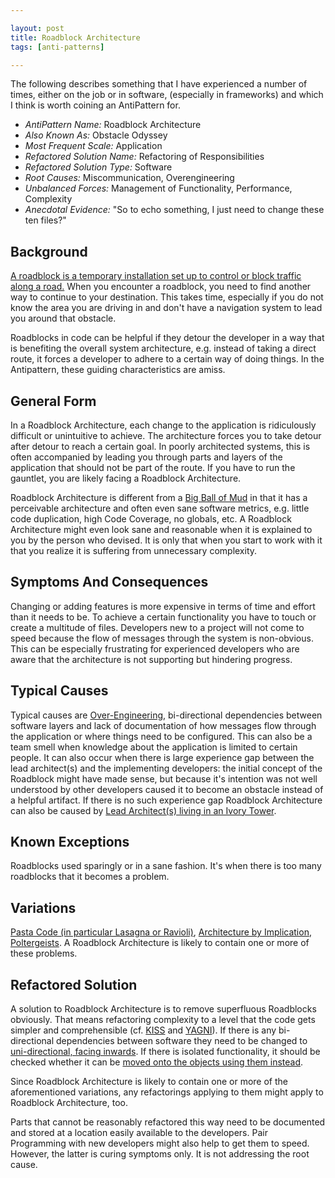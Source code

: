 ```yaml
---

layout: post
title: Roadblock Architecture
tags: [anti-patterns]

---
```


The following describes something that I have experienced a number of times, either on the job or in software,
(especially in frameworks) and which I think is worth coining an AntiPattern for.

- *AntiPattern Name:* Roadblock Architecture
- *Also Known As:* Obstacle Odyssey
- *Most Frequent Scale:* Application
- *Refactored Solution Name:* Refactoring of Responsibilities
- *Refactored Solution Type:* Software
- *Root Causes:* Miscommunication, Overengineering
- *Unbalanced Forces:* Management of Functionality, Performance, Complexity
- *Anecdotal Evidence:* "So to echo something, I just need to change these ten files?"

## Background

[A roadblock is a temporary installation set up to control or block traffic along a road.][WIKI-RB]
When you encounter a roadblock, you need to find another way to continue to your destination.
This takes time, especially if you do not know the area you are driving in and don't have a 
navigation system to lead you around that obstacle.

Roadblocks in code can be helpful if they detour the developer in a way that is benefiting the
overall system architecture, e.g. instead of taking a direct route, it forces a developer to
adhere to a certain way of doing things. In the Antipattern, these guiding characteristics are amiss.

## General Form

In a Roadblock Architecture, each change to the application is ridiculously difficult or 
unintuitive to achieve. The architecture forces you to take detour after detour to reach 
a certain goal. In poorly architected systems, this is often accompanied by leading you
through parts and layers of the application that should not be part of the route. If you 
have to run the gauntlet, you are likely facing a Roadblock Architecture.

Roadblock Architecture is different from a [Big Ball of Mud][WIKI-BBOM] in that it has a
perceivable architecture and often even sane software metrics, e.g. little code duplication,
high Code Coverage, no globals, etc. A Roadblock Architecture might even look sane and reasonable
when it is explained to you by the person who devised. It is only that when you start to work
with it that you realize it is suffering from unnecessary complexity.

## Symptoms And Consequences

Changing or adding features is more expensive in terms of time and effort than it needs to be.
To achieve a certain functionality you have to touch or create a multitude of files. Developers
new to a project will not come to speed because the flow of messages through the system is non-obvious.
This can be especially frustrating for experienced developers who are aware that the architecture
is not supporting but hindering progress.

## Typical Causes

Typical causes are [Over-Engineering][WIKI-OE], bi-directional dependencies between software layers and
lack of documentation of how messages flow through the application or where things need to be configured.
This can also be a team smell when knowledge about the application is limited to certain people.
It can also occur when there is large experience gap between the lead architect(s) and the implementing
developers: the initial concept of the Roadblock might have made sense, but because it's intention was not
well understood by other developers caused it to become an obstacle instead of a helpful artifact.
If there is no such experience gap Roadblock Architecture can also be caused by [Lead Architect(s) living
in an Ivory Tower][IT].

## Known Exceptions

Roadblocks used sparingly or in a sane fashion. It's when there is too many roadblocks that it becomes a problem.

## Variations

[Pasta Code (in particular Lasagna or Ravioli)][PASTA], [Architecture by Implication][ABI], [Poltergeists][PG].
A Roadblock Architecture is likely to contain one or more of these problems.

## Refactored Solution

A solution to Roadblock Architecture is to remove superfluous Roadblocks obviously. That means refactoring
complexity to a level that the code gets simpler and comprehensible (cf. [KISS][WIKI-KISS] and [YAGNI][WIKI-YAGNI]). If there is any
bi-directional dependencies between software they need to be changed to [uni-directional, facing inwards][Martin-CA].
If there is isolated functionality, it should be checked whether it can be [moved onto the objects using them instead][WIKI-IE].

Since Roadblock Architecture is likely to contain one or more of the aforementioned variations, any refactorings
applying to them might apply to Roadblock Architecture, too.

Parts that cannot be reasonably refactored this way need to be documented and stored at a location easily available
to the developers. Pair Programming with new developers might also help to get them to speed. However, the latter
is curing symptoms only. It is not addressing the root cause.


[WIKI-RB]: https://en.wikipedia.org/wiki/Roadblock
[WIKI-OE]: https://en.wikipedia.org/wiki/Overengineering
[PASTA]: http://c2.com/cgi/wiki?PastaCode
[ABI]: http://sourcemaking.com/antipatterns/architecture-by-implication
[IT]: http://stevenimmons.org/2012/02/the-ivory-tower-anti-pattern/
[PG]: http://sourcemaking.com/antipatterns/poltergeists
[Martin-CA]: http://blog.8thlight.com/uncle-bob/2012/08/13/the-clean-architecture.html
[WIKI-IE]: https://en.wikipedia.org/wiki/GRASP_%28object-oriented_design%29#Information_Expert
[WIKI-KISS]: https://en.wikipedia.org/wiki/KISS_principle
[WIKI-YAGNI]: https://en.wikipedia.org/wiki/YAGNI
[WIKI-BBOM]: https://en.wikipedia.org/wiki/Big_ball_of_mud
[WIKI-PL]: https://en.wikipedia.org/wiki/Pattern_language